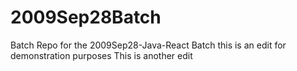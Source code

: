 # 2009Sep28Batch
Batch Repo for the 2009Sep28-Java-React Batch
this is an edit for demonstration purposes
This is another edit
